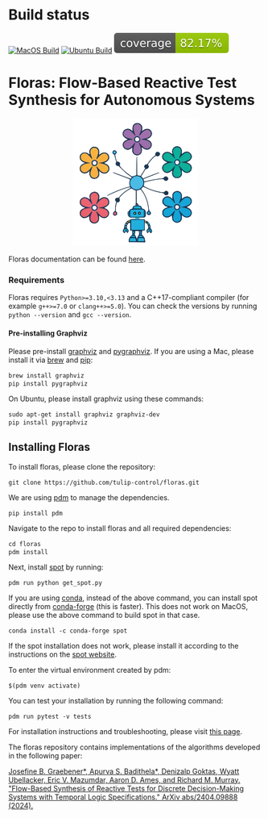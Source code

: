 # Build status
[![MacOS Build](https://github.com/jgraeb/floras/actions/workflows/test_pdm_env_macos.yaml/badge.svg)](https://github.com/jgraeb/floras/actions/workflows/test_pdm_env_macos.yaml)
[![Ubuntu Build](https://github.com/jgraeb/floras/actions/workflows/main.yaml/badge.svg)](https://github.com/jgraeb/floras/actions/workflows/main.yaml)
[![Coverage Status](./reports/coverage/coverage-badge.svg?dummy=8484744)](./reports/htmlcov/index.html)

# Floras: Flow-Based Reactive Test Synthesis for Autonomous Systems

<p align="center">
  <img src="https://raw.githubusercontent.com/jgraeb/floras/refs/heads/main/docs/logo.png" width="250" />
</p>

Floras documentation can be found [here](https://floras.readthedocs.io).

### Requirements
Floras requires `Python>=3.10,<3.13` and a C++17-compliant compiler (for example `g++>=7.0` or `clang++>=5.0`).
You can check the versions by running `python --version` and `gcc --version`.

#### Pre-installing Graphviz
Please pre-install [graphviz](https://graphviz.org) and [pygraphviz](https://pygraphviz.github.io).
If you are using a Mac, please install it via [brew](https://brew.sh) and [pip](https://pypi.org/project/pip/):
```
brew install graphviz
pip install pygraphviz
```
On Ubuntu, please install graphviz using these commands:
```
sudo apt-get install graphviz graphviz-dev
pip install pygraphviz
```

## Installing Floras

To install floras, please clone the repository:
```
git clone https://github.com/tulip-control/floras.git
```
We are using [pdm](https://pdm-project.org/en/latest/) to manage the dependencies.
```
pip install pdm
```
Navigate to the repo to install floras and all required dependencies:
```
cd floras
pdm install
```
Next, install [spot](https://spot.lre.epita.fr/) by running:
```
pdm run python get_spot.py
```
If you are using [conda](https://conda.org/), instead of the above command, you can install spot directly from [conda-forge](https://conda-forge.org/) (this is faster). This does not work on MacOS, please use the above command to build spot in that case.
```
conda install -c conda-forge spot
```
If the spot installation does not work, please install it according to the instructions on the [spot website](https://spot.lre.epita.fr/install.html).

To enter the virtual environment created by pdm:
```
$(pdm venv activate)
```
You can test your installation by running the following command:
```
pdm run pytest -v tests
```

For installation instructions and troubleshooting, please visit [this page](https://floras.readthedocs.io/en/latest/contributing/).


The floras repository contains implementations of the algorithms developed in the following paper:

[Josefine B. Graebener*, Apurva S. Badithela*, Denizalp Goktas, Wyatt Ubellacker, Eric V. Mazumdar, Aaron D. Ames, and Richard M. Murray. "Flow-Based Synthesis of Reactive Tests for Discrete Decision-Making Systems with Temporal Logic Specifications." ArXiv abs/2404.09888 (2024).](https://arxiv.org/abs/2404.09888)
